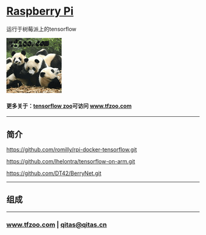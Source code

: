 ﻿
# [Raspberry Pi](https://github.com/tfzoo/RPi) 

运行于树莓派上的tensorflow

[![sites](tfzoo/tfzoo.png)](http://www.mcuyun.com)


#### 更多关于：[tensorflow zoo](https://github.com/tensorflow/tensorflow.git)可访问 www.tfzoo.com

---

## 简介



https://github.com/romilly/rpi-docker-tensorflow.git

https://github.com/lhelontra/tensorflow-on-arm.git

https://github.com/DT42/BerryNet.git


---

## 组成



---

###  www.tfzoo.com  |   qitas@qitas.cn

